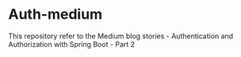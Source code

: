 # Auth-medium
This repository refer to the Medium blog stories - Authentication and Authorization with Spring Boot - Part 2 
